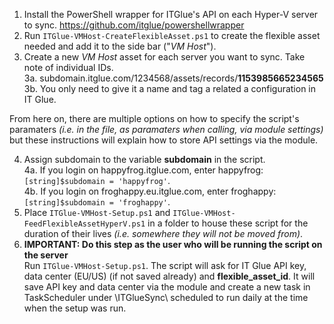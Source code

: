 1. Install the PowerShell wrapper for ITGlue's API on each Hyper-V server to sync. https://github.com/itglue/powershellwrapper
2. Run `ITGlue-VMHost-CreateFlexibleAsset.ps1` to create the flexible asset needed and add it to the side bar ("_VM Host_").
3. Create a new _VM Host_ asset for each server you want to sync. Take note of individual IDs.  
3a. subdomain.itglue.com/1234568/assets/records/**1153985665234565**  
3b. You only need to give it a name and tag a related a configuration in IT Glue.

From here on, there are multiple options on how to specify the script's paramaters *(i.e. in the file, as paramaters when calling, via module settings)* but these instructions will explain how to store API settings via the module.

4. Assign subdomain to the variable **subdomain** in the script.  
4a. If you login on happyfrog.itglue.com, enter happyfrog: `[string]$subdomain = 'happyfrog'`.  
4b. If you login on froghappy.eu.itglue.com, enter froghappy: `[string]$subdomain = 'froghappy'`.
5. Place `ITGlue-VMHost-Setup.ps1` and `ITGlue-VMHost-FeedFlexibleAssetHyperV.ps1` in a folder to house these script for the duration of their lives *(i.e. somewhere they will not be moved from)*.
6. **IMPORTANT: Do this step as the user who will be running the script on the server**  
Run `ITGlue-VMHost-Setup.ps1`. The script will ask for IT Glue API key, data center (EU/US) (if not saved already) and **flexible_asset_id**. It will save API key and data center via the module and create a new task in TaskScheduler under \ITGlueSync\ scheduled to run daily at the time when the setup was run.
